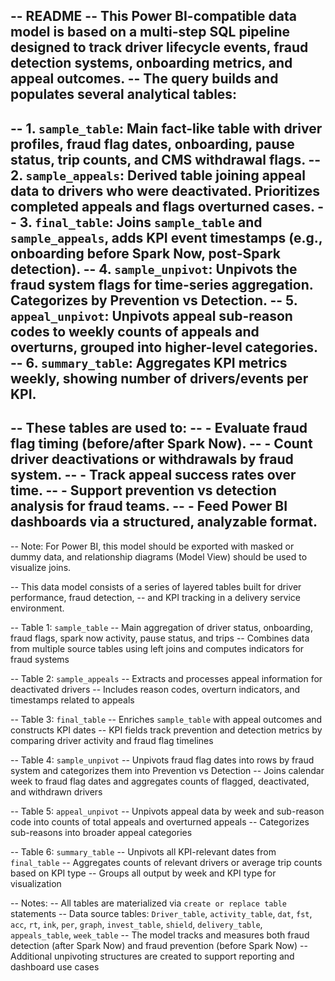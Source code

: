 -- README
-- This Power BI-compatible data model is based on a multi-step SQL pipeline designed to track driver lifecycle events, fraud detection systems, onboarding metrics, and appeal outcomes.
-- The query builds and populates several analytical tables:
--
-- 1. `sample_table`: Main fact-like table with driver profiles, fraud flag dates, onboarding, pause status, trip counts, and CMS withdrawal flags.
-- 2. `sample_appeals`: Derived table joining appeal data to drivers who were deactivated. Prioritizes completed appeals and flags overturned cases.
-- 3. `final_table`: Joins `sample_table` and `sample_appeals`, adds KPI event timestamps (e.g., onboarding before Spark Now, post-Spark detection).
-- 4. `sample_unpivot`: Unpivots the fraud system flags for time-series aggregation. Categorizes by Prevention vs Detection.
-- 5. `appeal_unpivot`: Unpivots appeal sub-reason codes to weekly counts of appeals and overturns, grouped into higher-level categories.
-- 6. `summary_table`: Aggregates KPI metrics weekly, showing number of drivers/events per KPI.
--
-- These tables are used to:
-- - Evaluate fraud flag timing (before/after Spark Now).
-- - Count driver deactivations or withdrawals by fraud system.
-- - Track appeal success rates over time.
-- - Support prevention vs detection analysis for fraud teams.
-- - Feed Power BI dashboards via a structured, analyzable format.
--
-- Note: For Power BI, this model should be exported with masked or dummy data, and relationship diagrams (Model View) should be used to visualize joins.

-- This data model consists of a series of layered tables built for driver performance, fraud detection,
-- and KPI tracking in a delivery service environment.

-- Table 1: `sample_table`
-- Main aggregation of driver status, onboarding, fraud flags, spark now activity, pause status, and trips
-- Combines data from multiple source tables using left joins and computes indicators for fraud systems

-- Table 2: `sample_appeals`
-- Extracts and processes appeal information for deactivated drivers
-- Includes reason codes, overturn indicators, and timestamps related to appeals

-- Table 3: `final_table`
-- Enriches `sample_table` with appeal outcomes and constructs KPI dates
-- KPI fields track prevention and detection metrics by comparing driver activity and fraud flag timelines

-- Table 4: `sample_unpivot`
-- Unpivots fraud flag dates into rows by fraud system and categorizes them into Prevention vs Detection
-- Joins calendar week to fraud flag dates and aggregates counts of flagged, deactivated, and withdrawn drivers

-- Table 5: `appeal_unpivot`
-- Unpivots appeal data by week and sub-reason code into counts of total appeals and overturned appeals
-- Categorizes sub-reasons into broader appeal categories

-- Table 6: `summary_table`
-- Unpivots all KPI-relevant dates from `final_table`
-- Aggregates counts of relevant drivers or average trip counts based on KPI type
-- Groups all output by week and KPI type for visualization

-- Notes:
-- All tables are materialized via `create or replace table` statements
-- Data source tables: `Driver_table`, `activity_table`, `dat`, `fst`, `acc`, `rt`, `ink`, `per`, `graph`, `invest_table`, `shield`, `delivery_table`, `appeals_table`, `week_table`
-- The model tracks and measures both fraud detection (after Spark Now) and fraud prevention (before Spark Now)
-- Additional unpivoting structures are created to support reporting and dashboard use cases
